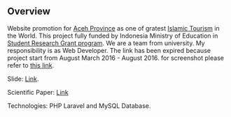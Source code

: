 ## Overview


Website promotion for [Aceh Province](https://en.wikipedia.org/wiki/Aceh) as one of gratest [Islamic Tourism](https://en.wikipedia.org/wiki/Halal_tourism) in the World. This project fully funded by Indonesia Ministry of Education in [Student Research Grant program](http://simbelmawa.ristekdikti.go.id/). We are a team from university. My responsibility is as Web Developer. The link has been expired because project start from August March 2016 - August 2016. for screenshot please refer to [this link](https://drive.google.com/drive/folders/0ByptNYXmX2mVSDFCc2wtSEpSSjA?usp=sharing).

Slide: [Link](https://www.slideshare.net/fvrqan/halalacehcom-halal-travel-companion-in-aceh).

Scientific Paper: [Link](https://drive.google.com/file/d/0BxKaQ16Crxt4NGlyRk1MTUgwN28/view)

Technologies: PHP Laravel and MySQL Database. 
